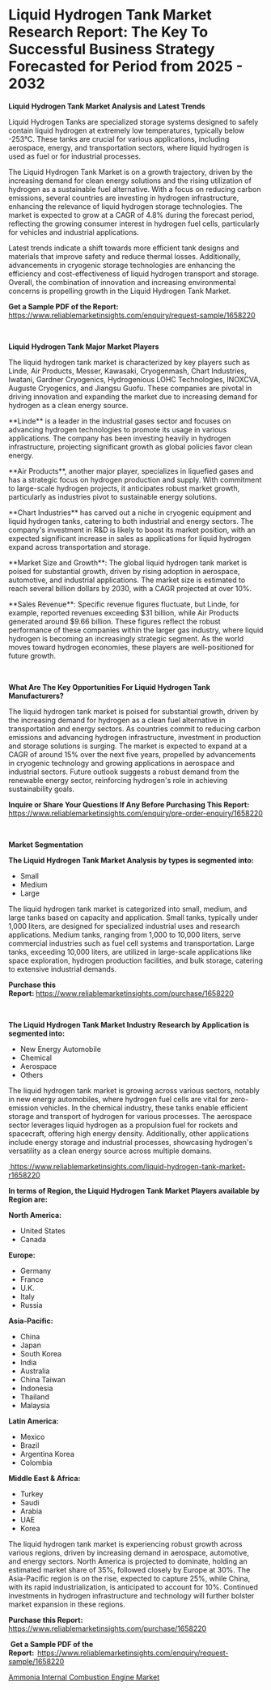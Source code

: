 <p><h1>Liquid Hydrogen Tank Market Research Report: The Key To Successful Business Strategy Forecasted for Period from 2025 - 2032</h1></p><p><strong>Liquid Hydrogen Tank Market Analysis and Latest Trends</strong></p>
<p><p>Liquid Hydrogen Tanks are specialized storage systems designed to safely contain liquid hydrogen at extremely low temperatures, typically below -253°C. These tanks are crucial for various applications, including aerospace, energy, and transportation sectors, where liquid hydrogen is used as fuel or for industrial processes.</p><p>The Liquid Hydrogen Tank Market is on a growth trajectory, driven by the increasing demand for clean energy solutions and the rising utilization of hydrogen as a sustainable fuel alternative. With a focus on reducing carbon emissions, several countries are investing in hydrogen infrastructure, enhancing the relevance of liquid hydrogen storage technologies. The market is expected to grow at a CAGR of 4.8% during the forecast period, reflecting the growing consumer interest in hydrogen fuel cells, particularly for vehicles and industrial applications.</p><p>Latest trends indicate a shift towards more efficient tank designs and materials that improve safety and reduce thermal losses. Additionally, advancements in cryogenic storage technologies are enhancing the efficiency and cost-effectiveness of liquid hydrogen transport and storage. Overall, the combination of innovation and increasing environmental concerns is propelling growth in the Liquid Hydrogen Tank Market.</p></p>
<p><strong>Get a Sample PDF of the Report:&nbsp;</strong> <a href="https://www.reliablemarketinsights.com/enquiry/request-sample/1658220?utm_campaign=2282&utm_medium=2&utm_source=Github&utm_content=ia&utm_term=17022025&utm_id=liquid-hydrogen-tank">https://www.reliablemarketinsights.com/enquiry/request-sample/1658220</a></p>
<p>&nbsp;</p>
<p><strong>Liquid Hydrogen Tank Major Market Players</strong></p>
<p><p>The liquid hydrogen tank market is characterized by key players such as Linde, Air Products, Messer, Kawasaki, Cryogenmash, Chart Industries, Iwatani, Gardner Cryogenics, Hydrogenious LOHC Technologies, INOXCVA, Auguste Cryogenics, and Jiangsu Guofu. These companies are pivotal in driving innovation and expanding the market due to increasing demand for hydrogen as a clean energy source.</p><p>**Linde** is a leader in the industrial gases sector and focuses on advancing hydrogen technologies to promote its usage in various applications. The company has been investing heavily in hydrogen infrastructure, projecting significant growth as global policies favor clean energy.</p><p>**Air Products**, another major player, specializes in liquefied gases and has a strategic focus on hydrogen production and supply. With commitment to large-scale hydrogen projects, it anticipates robust market growth, particularly as industries pivot to sustainable energy solutions.</p><p>**Chart Industries** has carved out a niche in cryogenic equipment and liquid hydrogen tanks, catering to both industrial and energy sectors. The company's investment in R&D is likely to boost its market position, with an expected significant increase in sales as applications for liquid hydrogen expand across transportation and storage.</p><p>**Market Size and Growth**: The global liquid hydrogen tank market is poised for substantial growth, driven by rising adoption in aerospace, automotive, and industrial applications. The market size is estimated to reach several billion dollars by 2030, with a CAGR projected at over 10%.</p><p>**Sales Revenue**: Specific revenue figures fluctuate, but Linde, for example, reported revenues exceeding $31 billion, while Air Products generated around $9.66 billion. These figures reflect the robust performance of these companies within the larger gas industry, where liquid hydrogen is becoming an increasingly strategic segment. As the world moves toward hydrogen economies, these players are well-positioned for future growth.</p></p>
<p>&nbsp;</p>
<p><strong>What Are The Key Opportunities For Liquid Hydrogen Tank Manufacturers?</strong></p>
<p><p>The liquid hydrogen tank market is poised for substantial growth, driven by the increasing demand for hydrogen as a clean fuel alternative in transportation and energy sectors. As countries commit to reducing carbon emissions and advancing hydrogen infrastructure, investment in production and storage solutions is surging. The market is expected to expand at a CAGR of around 15% over the next five years, propelled by advancements in cryogenic technology and growing applications in aerospace and industrial sectors. Future outlook suggests a robust demand from the renewable energy sector, reinforcing hydrogen's role in achieving sustainability goals.</p></p>
<p><strong>Inquire or Share Your Questions If Any Before Purchasing This Report:</strong> <a href="https://www.reliablemarketinsights.com/enquiry/pre-order-enquiry/1658220?utm_campaign=2282&utm_medium=2&utm_source=Github&utm_content=ia&utm_term=17022025&utm_id=liquid-hydrogen-tank">https://www.reliablemarketinsights.com/enquiry/pre-order-enquiry/1658220</a></p>
<p>&nbsp;</p>
<p><strong>Market Segmentation</strong></p>
<p><strong>The Liquid Hydrogen Tank Market Analysis by types is segmented into:</strong></p>
<p><ul><li>Small</li><li>Medium</li><li>Large</li></ul></p>
<p><p>The liquid hydrogen tank market is categorized into small, medium, and large tanks based on capacity and application. Small tanks, typically under 1,000 liters, are designed for specialized industrial uses and research applications. Medium tanks, ranging from 1,000 to 10,000 liters, serve commercial industries such as fuel cell systems and transportation. Large tanks, exceeding 10,000 liters, are utilized in large-scale applications like space exploration, hydrogen production facilities, and bulk storage, catering to extensive industrial demands.</p></p>
<p><strong>Purchase this Report:&nbsp;</strong><a href="https://www.reliablemarketinsights.com/purchase/1658220?utm_campaign=2282&utm_medium=2&utm_source=Github&utm_content=ia&utm_term=17022025&utm_id=liquid-hydrogen-tank">https://www.reliablemarketinsights.com/purchase/1658220</a></p>
<p>&nbsp;</p>
<p><strong>The Liquid Hydrogen Tank Market Industry Research by Application is segmented into:</strong></p>
<p><ul><li>New Energy Automobile</li><li>Chemical</li><li>Aerospace</li><li>Others</li></ul></p>
<p><p>The liquid hydrogen tank market is growing across various sectors, notably in new energy automobiles, where hydrogen fuel cells are vital for zero-emission vehicles. In the chemical industry, these tanks enable efficient storage and transport of hydrogen for various processes. The aerospace sector leverages liquid hydrogen as a propulsion fuel for rockets and spacecraft, offering high energy density. Additionally, other applications include energy storage and industrial processes, showcasing hydrogen's versatility as a clean energy source across multiple domains.</p></p>
<p><a href="https://www.reliablemarketinsights.com/liquid-hydrogen-tank-market-r1658220?utm_campaign=2282&utm_medium=2&utm_source=Github&utm_content=ia&utm_term=17022025&utm_id=liquid-hydrogen-tank">&nbsp;https://www.reliablemarketinsights.com/liquid-hydrogen-tank-market-r1658220</a></p>
<p><strong>In terms of Region, the Liquid Hydrogen Tank Market Players available by Region are:</strong></p>
<p>
    <p> <strong> North America: </strong>
        <ul>
            <li>United States</li>
            <li>Canada</li>
        </ul>
        </p> 
    <p> <strong> Europe: </strong>
        <ul>
            <li>Germany</li>
            <li>France</li>
            <li>U.K.</li>
            <li>Italy</li>
            <li>Russia</li>
        </ul>
        </p> 
    <p> <strong> Asia-Pacific: </strong>
        <ul>
            <li>China</li>
            <li>Japan</li>
            <li>South Korea</li>
            <li>India</li>
            <li>Australia</li>
            <li>China Taiwan</li>
            <li>Indonesia</li>
            <li>Thailand</li>
            <li>Malaysia</li>
        </ul>
        </p> 
    <p> <strong> Latin America: </strong>
        <ul>
            <li>Mexico</li>
            <li>Brazil</li>
            <li>Argentina Korea</li>
            <li>Colombia</li>
        </ul>
        </p> 
    <p> <strong> Middle East & Africa: </strong>
        <ul>
            <li>Turkey</li>
            <li>Saudi</li>
            <li>Arabia</li>
            <li>UAE</li>
            <li>Korea</li>
        </ul>
    </p>
    </p>
<p><p>The liquid hydrogen tank market is experiencing robust growth across various regions, driven by increasing demand in aerospace, automotive, and energy sectors. North America is projected to dominate, holding an estimated market share of 35%, followed closely by Europe at 30%. The Asia-Pacific region is on the rise, expected to capture 25%, while China, with its rapid industrialization, is anticipated to account for 10%. Continued investments in hydrogen infrastructure and technology will further bolster market expansion in these regions.</p></p>
<p><strong>Purchase this Report: </strong><a href="https://www.reliablemarketinsights.com/purchase/1658220?utm_campaign=2282&utm_medium=2&utm_source=Github&utm_content=ia&utm_term=17022025&utm_id=liquid-hydrogen-tank">https://www.reliablemarketinsights.com/purchase/1658220</a></p>
<p>&nbsp;<strong>Get a Sample PDF of the Report:&nbsp;&nbsp;</strong><a href="https://www.reliablemarketinsights.com/enquiry/request-sample/1658220?utm_campaign=2282&utm_medium=2&utm_source=Github&utm_content=ia&utm_term=17022025&utm_id=liquid-hydrogen-tank">https://www.reliablemarketinsights.com/enquiry/request-sample/1658220</a></p>
<p><strong></strong></p>
<p><p><a href="https://github.com/sherikacas30/Market-Research-Report-List-1/blob/main/ammonia-internal-combustion-engine-market.md?utm_campaign=2282&utm_medium=2&utm_source=Github&utm_content=ia&utm_term=17022025&utm_id=liquid-hydrogen-tank">Ammonia Internal Combustion Engine Market</a></p></p>